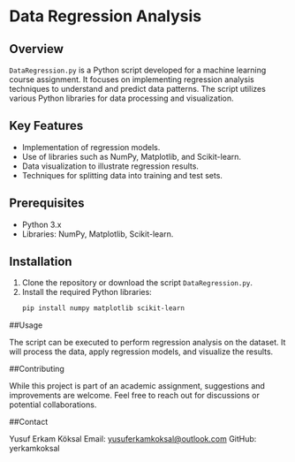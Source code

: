 # Data Regression Analysis

## Overview
`DataRegression.py` is a Python script developed for a machine learning course assignment. It focuses on implementing regression analysis techniques to understand and predict data patterns. The script utilizes various Python libraries for data processing and visualization.

## Key Features
- Implementation of regression models.
- Use of libraries such as NumPy, Matplotlib, and Scikit-learn.
- Data visualization to illustrate regression results.
- Techniques for splitting data into training and test sets.

## Prerequisites
- Python 3.x
- Libraries: NumPy, Matplotlib, Scikit-learn.

## Installation
1. Clone the repository or download the script `DataRegression.py`.
2. Install the required Python libraries:
   ```bash
   pip install numpy matplotlib scikit-learn

##Usage

The script can be executed to perform regression analysis on the dataset. It will process the data, apply regression models, and visualize the results.

##Contributing

While this project is part of an academic assignment, suggestions and improvements are welcome. Feel free to reach out for discussions or potential collaborations.

##Contact

Yusuf Erkam Köksal
Email: yusuferkamkoksal@outlook.com
GitHub: yerkamkoksal
